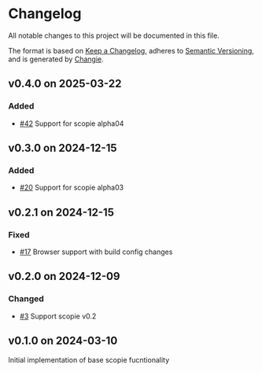 # Changelog
All notable changes to this project will be documented in this file.

The format is based on [Keep a Changelog](https://keepachangelog.com/en/1.0.0/),
adheres to [Semantic Versioning](https://semver.org/spec/v2.0.0.html),
and is generated by [Changie](https://github.com/miniscruff/changie).


## v0.4.0 on 2025-03-22
### Added
* [#42](https://github.com/miniscruff/scopie-js/issues/42) Support for scopie alpha04

## v0.3.0 on 2024-12-15
### Added
* [#20](https://github.com/miniscruff/scopie-js/issues/20) Support for scopie alpha03

## v0.2.1 on 2024-12-15
### Fixed
* [#17](https://github.com/miniscruff/scopie-js/issues/17) Browser support with build config changes

## v0.2.0 on 2024-12-09
### Changed
* [#3](https://github.com/miniscruff/scopie-js/issues/3) Support scopie v0.2

## v0.1.0 on 2024-03-10
Initial implementation of base scopie fucntionality
